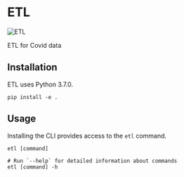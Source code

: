 # ETL
![ETL](https://github.com/johnclaro/etl/actions/workflows/main.yml/badge.svg)

ETL for Covid data

## Installation

ETL uses Python 3.7.0.
```sh-session
pip install -e .
```

## Usage

Installing the CLI provides access to the `etl` command.
```sh-session
etl [command]

# Run `--help` for detailed information about commands
etl [command] -h
```
